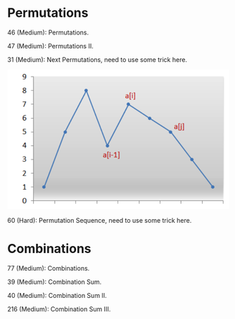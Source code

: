 # Permutations
46 (Medium): Permutations.

47 (Medium): Permutations II.

31 (Medium): Next Permutations, need to use some trick here.

![chart](../LC_1_200/LC31/LC31.png)

60 (Hard): Permutation Sequence, need to use some trick here.

# Combinations
77 (Medium): Combinations.

39 (Medium): Combination Sum.

40 (Medium): Combination Sum II.

216 (Medium): Combination Sum III.

